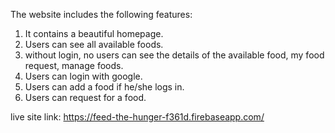 The website includes the following features:
1. It contains a beautiful homepage.
2. Users can see all available foods.
3. without login, no users can see the details of the available food, my food request, manage foods.
4. Users can login with google. 
5. Users can add a food if he/she logs in.
6. Users can request for a food.

live site link: https://feed-the-hunger-f361d.firebaseapp.com/